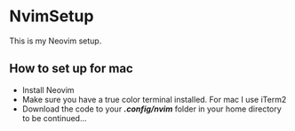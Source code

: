 # NvimSetup

This is my Neovim setup.

## How to set up for mac

- Install Neovim
- Make sure you have a true color terminal installed. For mac I use iTerm2
- Download the code to your **_.config/nvim_** folder in your home directory
  to be continued...
